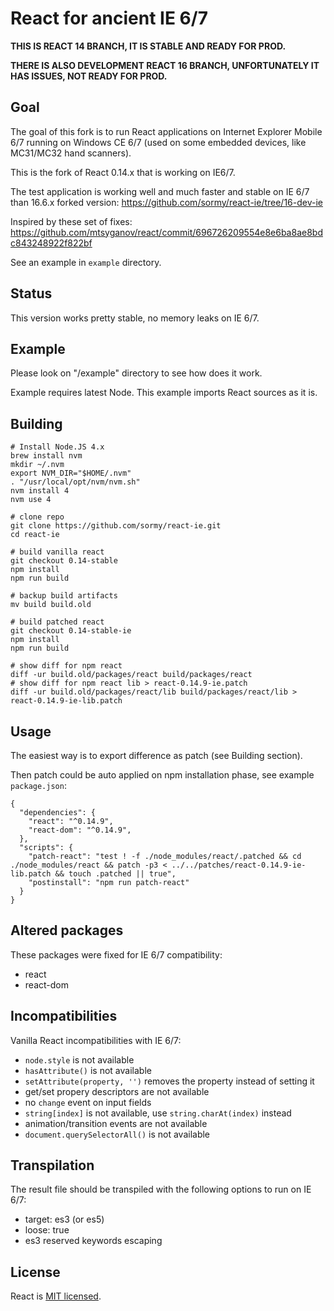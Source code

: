 # React for ancient IE 6/7

**THIS IS REACT 14 BRANCH, IT IS STABLE AND READY FOR PROD.**

**THERE IS ALSO DEVELOPMENT REACT 16 BRANCH, UNFORTUNATELY IT HAS ISSUES, NOT READY FOR PROD.**

## Goal

The goal of this fork is to run React applications on Internet Explorer Mobile 6/7 running
on Windows CE 6/7 (used on some embedded devices, like MC31/MC32 hand scanners).

This is the fork of React 0.14.x that is working on IE6/7.

The test application is working well and much faster and stable on IE 6/7 than 16.6.x forked version:
https://github.com/sormy/react-ie/tree/16-dev-ie

Inspired by these set of fixes: https://github.com/mtsyganov/react/commit/696726209554e8e6ba8ae8bdc843248922f822bf

See an example in `example` directory.

## Status

This version works pretty stable, no memory leaks on IE 6/7.

## Example

Please look on "/example" directory to see how does it work.

Example requires latest Node. This example imports React sources as it is.

## Building

```
# Install Node.JS 4.x
brew install nvm
mkdir ~/.nvm
export NVM_DIR="$HOME/.nvm"
. "/usr/local/opt/nvm/nvm.sh"
nvm install 4
nvm use 4

# clone repo
git clone https://github.com/sormy/react-ie.git
cd react-ie

# build vanilla react
git checkout 0.14-stable
npm install
npm run build

# backup build artifacts
mv build build.old

# build patched react
git checkout 0.14-stable-ie
npm install
npm run build

# show diff for npm react
diff -ur build.old/packages/react build/packages/react
# show diff for npm react lib > react-0.14.9-ie.patch
diff -ur build.old/packages/react/lib build/packages/react/lib > react-0.14.9-ie-lib.patch
```

## Usage

The easiest way is to export difference as patch (see Building section).

Then patch could be auto applied on npm installation phase, see example `package.json`:

```
{
  "dependencies": {
    "react": "^0.14.9",
    "react-dom": "^0.14.9",
  },
  "scripts": {
    "patch-react": "test ! -f ./node_modules/react/.patched && cd ./node_modules/react && patch -p3 < ../../patches/react-0.14.9-ie-lib.patch && touch .patched || true",
    "postinstall": "npm run patch-react"
  }
}
```

## Altered packages

These packages were fixed for IE 6/7 compatibility:

- react
- react-dom

## Incompatibilities

Vanilla React incompatibilities with IE 6/7:

- `node.style` is not available
- `hasAttribute()` is not available
- `setAttribute(property, '')` removes the property instead of setting it
- get/set propery descriptors are not available
- no `change`  event on input fields
- `string[index]` is not available, use `string.charAt(index)` instead
- animation/transition events are not available
- `document.querySelectorAll()` is not available

## Transpilation

The result file should be transpiled with the following options to run on IE 6/7:

- target: es3 (or es5)
- loose: true
- es3 reserved keywords escaping

## License

React is [MIT licensed](./LICENSE).
